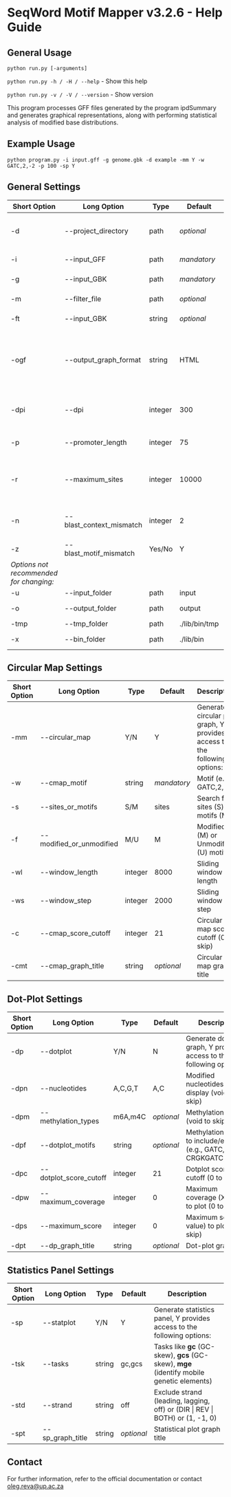 # SeqWord Motif Mapper v3.2.6 - Help Guide

## General Usage

`python run.py [-arguments]`

`python run.py -h / -H / --help` - Show this help

`python run.py -v / -V / --version` - Show version

This program processes GFF files generated by the program ipdSummary and generates graphical representations, along with performing statistical analysis of modified base distributions.

## Example Usage

`python program.py -i input.gff -g genome.gbk -d example -mm Y -w GATC,2,-2 -p 100 -sp Y`

## General Settings

| Short Option | Long Option | Type | Default | Description |
| --- | --- | --- | --- | --- |
| \-d | \--project\_directory | path | _optional_ | Project subfolder in 'input' folder |
| \-i | \--input\_GFF | path | _mandatory_ | Input GFF file name |
| \-g | \--input\_GBK | path | _mandatory_ | Genome GBK file |
| \-m | \--filter\_file | path | _optional_ | Filter regions |
| \-ft | \--input\_GBK | string | _optional_ | Generic file title |
| \-ogf | \--output\_graph\_format | string | HTML | Output graph format (SVG, HTML, PDF, EPS, JPG, PNG, BMP) |
| \-dpi | \--dpi | integer | 300 | Raster DPI (between 100 and 1200 dpi) |
| \-p | \--promoter\_length | integer | 75  | Promoter region length |
| \-r | \--maximum\_sites | integer | 10000 | Maximum number of sites for verification (0 to skip) |
| \-n | \--blast\_context\_mismatch | integer | 2   | Allowed number of context mismatches |
| \-z | \--blast\_motif\_mismatch | Yes/No | Y   | Allow motif mismatch |
| _Options not recommended for changing:_ |     |     |     |     |
| \-u | \--input\_folder | path | input | Input folder |
| \-o | \--output\_folder | path | output | Output folder |
| \-tmp | \--tmp\_folder | path | ./lib/bin/tmp | TMP folder |
| \-x | \--bin\_folder | path | ./lib/bin | Executable folder |

## Circular Map Settings

| Short Option | Long Option | Type | Default | Description |
| --- | --- | --- | --- | --- |
| \-mm | \--circular\_map | Y/N | Y   | Generate circular plot graph, Y provides access to the following options: |
| \-w | \--cmap\_motif | string | _mandatory_ | Motif (e.g., GATC,2,-2) |
| \-s | \--sites\_or\_motifs | S/M | sites | Search for sites (S) or motifs (M) |
| \-f | \--modified\_or\_unmodified | M/U | M   | Modified (M) or Unmodified (U) motifs |
| \-wl | \--window\_length | integer | 8000 | Sliding window length |
| \-ws | \--window\_step | integer | 2000 | Sliding window step |
| \-c | \--cmap\_score\_cutoff | integer | 21  | Circular map score cutoff (0 to skip) |
| \-cmt | \--cmap\_graph\_title | string | _optional_ | Circular map graph title |

## Dot-Plot Settings

| Short Option | Long Option | Type | Default | Description |
| --- | --- | --- | --- | --- |
| \-dp | \--dotplot | Y/N | N   | Generate dot-plot graph, Y provides access to the following options: |
| \-dpn | \--nucleotides | A,C,G,T | A,C | Modified nucleotides to display (void to skip) |
| \-dpm | \--methylation\_types | m6A,m4C | _optional_ | Methylation types (void to skip) |
| \-dpf | \--dotplot\_motifs | string | _optional_ | Methylation motifs to include/exclude (e.g., GATC,2,-2; -CRGKGATC,1,6,-2) |
| \-dpc | \--dotplot\_score\_cutoff | integer | 21  | Dotplot score cutoff (0 to skip) |
| \-dpw | \--maximum\_coverage | integer | 0   | Maximum coverage (X value) to plot (0 to skip) |
| \-dps | \--maximum\_score | integer | 0   | Maximum score (Y value) to plot (0 to skip) |
| \-dpt | \--dp\_graph\_title | string | _optional_ | Dot-plot graph title |

## Statistics Panel Settings

| Short Option | Long Option | Type | Default | Description |
| --- | --- | --- | --- | --- |
| \-sp | \--statplot | Y/N | Y   | Generate statistics panel, Y provides access to the following options: |
| \-tsk | \--tasks | string | gc,gcs | Tasks like **gc** (GC-skew), **gcs** (GC-skew), **mge** (identify mobile genetic elements) |
| \-std | \--strand | string | off | Exclude strand (leading, lagging, off) or (DIR \| REV \| BOTH) or (1, -1, 0) |
| \-spt | \--sp\_graph\_title | string | _optional_ | Statistical plot graph title |

## Contact

For further information, refer to the official documentation or contact [oleg.reva@up.ac.za](mailto:oleg.reva@up.ac.za)
